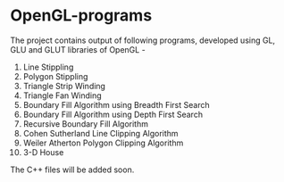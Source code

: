 # OpenGL-programs

The project contains output of following programs, developed using GL, GLU and GLUT libraries of OpenGL -

1) Line Stippling
2) Polygon Stippling
3) Triangle Strip Winding
4) Triangle Fan Winding
5) Boundary Fill Algorithm using Breadth First Search
6) Boundary Fill Algorithm using Depth First Search
7) Recursive Boundary Fill Algorithm
8) Cohen Sutherland Line Clipping Algorithm
9) Weiler Atherton Polygon Clipping Algorithm
10) 3-D House

The C++ files will be added soon.
